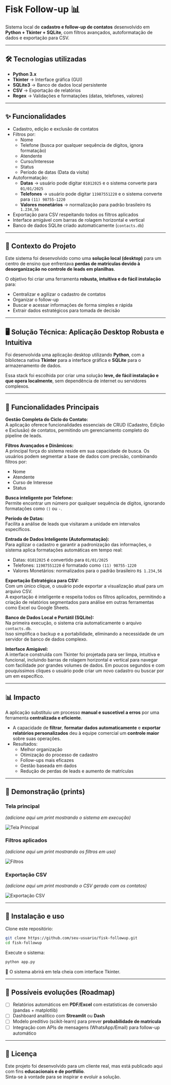 # Fisk Follow-up 📊

Sistema local de **cadastro e follow-up de contatos** desenvolvido em **Python + Tkinter + SQLite**, com filtros avançados, autoformatação de dados e exportação para CSV.  

---

## 🛠️ Tecnologias utilizadas  

- **Python 3.x**  
- **Tkinter** → Interface gráfica (GUI)  
- **SQLite3** → Banco de dados local persistente  
- **CSV** → Exportação de relatórios  
- **Regex** → Validações e formatações (datas, telefones, valores)  

---

## ✨ Funcionalidades  

- Cadastro, edição e exclusão de contatos  
- Filtros por:
  - Nome  
  - Telefone (busca por qualquer sequência de dígitos, ignora formatação)  
  - Atendente  
  - Curso/Interesse  
  - Status  
  - Período de datas (Data da visita)  
- Autoformatação:  
  - **Datas** → usuário pode digitar `01012025` e o sistema converte para `01/01/2025`  
  - **Telefones** → usuário pode digitar `11987551220` e o sistema converte para `(11) 98755-1220`  
  - **Valores monetários** → normalização para padrão brasileiro `R$ 1.234,56`  
- Exportação para CSV respeitando todos os filtros aplicados  
- Interface amigável com barras de rolagem horizontal e vertical  
- Banco de dados SQLite criado automaticamente (`contacts.db`)  

---

## 📖 Contexto do Projeto  

Este sistema foi desenvolvido como uma **solução local (desktop)** para um centro de ensino que enfrentava **perdas de matrículas devido à desorganização no controle de leads em planilhas**.  

O objetivo foi criar uma ferramenta **robusta, intuitiva e de fácil instalação** para:
- Centralizar e agilizar o cadastro de contatos  
- Organizar o follow-up
- Buscar e acessar informações de forma simples e rápida
- Extrair dados estratégicos para tomada de decisão  

---

## 🖥️ Solução Técnica: Aplicação Desktop Robusta e Intuitiva  

Foi desenvolvida uma aplicação desktop utilizando **Python**, com a biblioteca nativa **Tkinter** para a interface gráfica e **SQLite** para o armazenamento de dados.  

Essa stack foi escolhida por criar uma solução **leve, de fácil instalação e que opera localmente**, sem dependência de internet ou servidores complexos.  

---

## 🔑 Funcionalidades Principais  

**Gestão Completa do Ciclo do Contato:**  
A aplicação oferece funcionalidades essenciais de CRUD (Cadastro, Edição e Exclusão) de contatos, permitindo um gerenciamento completo do pipeline de leads.  

**Filtros Avançados e Dinâmicos:**  
A principal força do sistema reside em sua capacidade de busca. Os usuários podem segmentar a base de dados com precisão, combinando filtros por:  
- Nome  
- Atendente  
- Curso de Interesse  
- Status  

**Busca inteligente por Telefone:**  
Permite encontrar um número por qualquer sequência de dígitos, ignorando formatações como `()` ou `-`.  

**Período de Datas:**  
Facilita a análise de leads que visitaram a unidade em intervalos específicos.  

**Entrada de Dados Inteligente (Autoformatação):**  
Para agilizar o cadastro e garantir a padronização das informações, o sistema aplica formatações automáticas em tempo real:  
- Datas: `01012025` é convertido para `01/01/2025`  
- Telefones: `11987551220` é formatado como `(11) 98755-1220`  
- Valores Monetários: normalizados para o padrão brasileiro `R$ 1.234,56`  

**Exportação Estratégica para CSV:**  
Com um único clique, o usuário pode exportar a visualização atual para um arquivo CSV.  
A exportação é inteligente e respeita todos os filtros aplicados, permitindo a criação de relatórios segmentados para análise em outras ferramentas como Excel ou Google Sheets.  

**Banco de Dados Local e Portátil (SQLite):**  
Na primeira execução, o sistema cria automaticamente o arquivo `contacts.db`.  
Isso simplifica o backup e a portabilidade, eliminando a necessidade de um servidor de banco de dados complexo.  

**Interface Amigável:**  
A interface construída com Tkinter foi projetada para ser limpa, intuitiva e funcional, incluindo barras de rolagem horizontal e vertical para navegar com facilidade por grandes volumes de dados. Em poucos segundos e com pouquíssimos cliques o usuário pode criar um novo cadastro ou buscar por um em específico.

---

## 📊 Impacto  

A aplicação substituiu um processo **manual e suscetível a erros** por uma ferramenta **centralizada e eficiente**.  

- A capacidade de **filtrar**, **formatar dados automaticamente** e **exportar relatórios personalizados** deu à equipe comercial um **controle maior** sobre suas operações.  
- Resultados:  
  - Melhor organização
  - Otimização do processo de cadastro 
  - Follow-ups mais eficazes  
  - Gestão baseada em dados
  - Redução de perdas de leads e aumento de matrículas  

---

## 📸 Demonstração (prints)  

### Tela principal  
*(adicione aqui um print mostrando o sistema em execução)*  

![Tela Principal](prints/tela_principal.png)  

### Filtros aplicados  
*(adicione aqui um print mostrando os filtros em uso)*  

![Filtros](prints/filtros.png)  

### Exportação CSV  
*(adicione aqui um print mostrando o CSV gerado com os contatos)*  

![Exportação CSV](prints/export_csv.png)  

---

## 🚀 Instalação e uso  

Clone este repositório:  

```bash
git clone https://github.com/seu-usuario/fisk-followup.git
cd fisk-followup
```

Execute o sistema:  

```bash
python app.py
```

📌 O sistema abrirá em tela cheia com interface Tkinter.  

---

## 🔮 Possíveis evoluções (Roadmap)  

- [ ] Relatórios automáticos em **PDF/Excel** com estatísticas de conversão (pandas + matplotlib)  
- [ ] Dashboard analítico com **Streamlit** ou **Dash**  
- [ ] Modelo preditivo (scikit-learn) para prever **probabilidade de matrícula**  
- [ ] Integração com APIs de mensagens (WhatsApp/Email) para follow-up automático  

---

## 📄 Licença  

Este projeto foi desenvolvido para um cliente real, mas está publicado aqui com fins **educacionais e de portfólio**.  
Sinta-se à vontade para se inspirar e evoluir a solução.  
